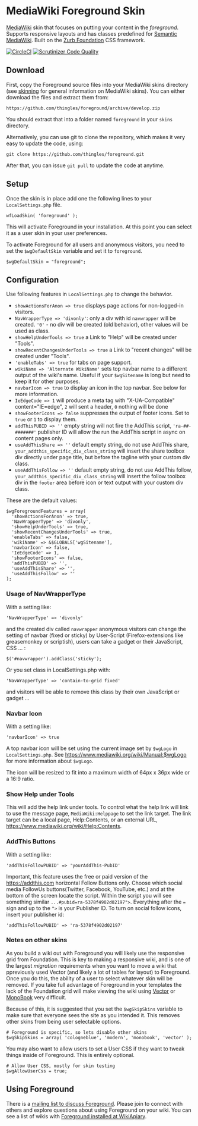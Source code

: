 # MediaWiki Foreground Skin

[MediaWiki](https://www.mediawiki.org) skin that focuses on putting your content in the *foreground*. Supports responsive layouts and has classes predefined for [Semantic MediaWiki](https://www.semantic-mediawiki.org/wiki/Semantic_MediaWiki). Built on the [Zurb Foundation](http://foundation.zurb.com) CSS framework.

[![CircleCI](https://circleci.com/gh/thingles/foreground.svg?style=shield)](https://circleci.com/gh/thingles/foreground) [![Scrutinizer Code Quality](https://scrutinizer-ci.com/g/thingles/foreground/badges/quality-score.png?b=develop)](https://scrutinizer-ci.com/g/thingles/foreground/?branch=develop)


## Download

First, copy the Foreground source files into your MediaWiki skins directory (see [skinning](https://www.mediawiki.org/wiki/Manual:Skinning) for general information on MediaWiki skins). You can either download the files and extract them from:

    https://github.com/thingles/foreground/archive/develop.zip

You should extract that into a folder named `foreground` in your `skins` directory.

Alternatively, you can use git to clone the repository, which makes it very easy to update the code, using:

    git clone https://github.com/thingles/foreground.git

After that, you can issue `git pull` to update the code at anytime.

## Setup

Once the skin is in place add one the following lines to your `LocalSettings.php` file.

	wfLoadSkin( 'foreground' );

This will activate Foreground in your installation. At this point you can select it as a user skin in your user preferences.

To activate Foreground for all users and anonymous visitors, you need to set the `$wgDefaultSkin` variable and set it to `foreground`.

    $wgDefaultSkin = "foreground";

## Configuration

Use following features in `LocalSettings.php` to change the behavior. 

- `showActionsForAnon => true` displays page actions for non-logged-in visitors.
- `NavWrapperType => 'divonly'`: only a div with id `navwrapper` will be created. `'0'` - no div will be created (old behavior), other values will be used as class. 
- `showHelpUnderTools => true` a Link to "Help" will be created under "Tools".
- `showRecentChangesUnderTools => true` a Link to "recent changes" will be created under "Tools".
- `'enableTabs' => true` for tabs on page support.
- `wikiName => 'Alternate WikiName'` sets top navbar name to a different output of the wiki's name. Useful if your `$wgSitename` is long but need to keep it for other purposes.
- `navbarIcon => true` to display an icon in the top navbar. See below for more information.
- `IeEdgeCode => 1` will produce a meta tag with "X-UA-Compatible" content="IE=edge", `2` will sent a header, `0` nothing will be done
- `showFooterIcons => false` suppresses the output of footer icons. Set to `true` or `1` to display them.
- `addThisPUBID => ''` empty string will not fire the AddThis script, `'ra-##-#######'` publisher ID will allow the run the AddThis script in async on content pages only.
- `useAddThisShare => ''` default empty string, do not use AddThis share, `your_addthis_specific_div_class_string` will insert the share toolbox div directly under page title, but before the tagline with your custom div class.
- `useAddThisFollow => ''` default empty string, do not use AddThis follow, `your_addthis_specific_div_class_string` will insert the follow toolbox div in the `footer` area before icon or text output with your custom div class.

These are the default values:

    $wgForegroundFeatures = array(      
      'showActionsForAnon' => true,
      'NavWrapperType' => 'divonly',
      'showHelpUnderTools' => true,
      'showRecentChangesUnderTools' => true,
      'enableTabs' => false,
      'wikiName' => &$GLOBALS['wgSitename'],
      'navbarIcon' => false,
      'IeEdgeCode' => 1,
      'showFooterIcons' => false,
	  'addThisPUBID' => '',
	  'useAddThisShare' => '',
	  'useAddThisFollow' => ''
    );
	
### Usage of NavWrapperType

With a setting like:

    'NavWrapperType' => 'divonly'

and the created div called `navwrapper` anonymous visitors can change the setting of navbar (fixed or sticky) by 
User-Script (Firefox-extensions like greasemonkey or scriptish), users can take a gadget or their JavaScript, CSS ... :

    $('#navwrapper').addClass('sticky');


Or you set class in LocalSettings.php with:

    'NavWrapperType' => 'contain-to-grid fixed'

and visitors will be able to remove this class by their own JavaScript or gadget ...

### Navbar Icon

With a setting like:

    'navbarIcon' => true

A top navbar icon will be set using the current image set by `$wgLogo` in `LocalSettings.php`. See https://www.mediawiki.org/wiki/Manual:$wgLogo for more information about `$wgLogo`.

The icon will be resized to fit into a maximum width of 64px x 36px wide or a 16:9 ratio.

### Show Help under Tools

This will add the help link under tools. To control what the help link will link to use the message page, `MediaWiki:Helppage` to set the link target. The link target can be a local page, Help:Contents, or an external URL, https://www.mediawiki.org/wiki/Help:Contents.

### AddThis Buttons

With a setting like:

    'addThisFollowPUBID' => 'yourAddThis-PubID'

Important, this feature uses the free or paid version of the https://addthis.com horizontal Follow Buttons only. Choose which social media FollowUs buttons(Twitter, Facebook, YouTube, etc.) and at the bottom of the screen locate the script. Within the script you will see something similar `...#pubid=ra-5378f4902d02197">`. Everything after the `=` sign and up to the `">` is your Publisher ID. To turn on social follow icons, insert your publisher id:

    'addThisFollowPUBID' => 'ra-5378f4902d02197'


### Notes on other skins

As you build a wiki out with Foreground you will likely use the responsive grid from Foundation. This is key to making a responsive wiki, and is one of the largest _migration_ requirements when you want to move a wiki that ppreviously used Vector (and likely a lot of tables for layout) to Foreground. Once you do this, the ability of a user to select whatever skin will be removed. If you take full advantage of Foreground in your templates the lack of the Foundation grid will make viewing the wiki using [Vector](https://wikiapiary.com/wiki/Skin:Vector) or [MonoBook](https://wikiapiary.com/wiki/Skin:MonoBook) very difficult.

Because of this, it is suggested that you set the `$wgSkipSkins` variable to make sure that everyone sees the site as you intended it. This removes other skins from being user selectable options.

    # Foreground is specific, so lets disable other skins
    $wgSkipSkins = array( 'cologneblue', 'modern', 'monobook', 'vector' );

You may also want to allow users to set a User CSS if they want to tweak things inside of Foreground. This is entirely optional.

    # Allow User CSS, mostly for skin testing
    $wgAllowUserCss = true;

## Using Foreground

There is a [mailing list to discuss Foreground](https://lists.wikimedia.org/mailman/listinfo/foreground). Please join to connect with others and explore questions about using Foreground on your wiki. You can see a list of wikis with [Foreground installed at WikiApiary](https://wikiapiary.com/wiki/Skin:Foreground).
